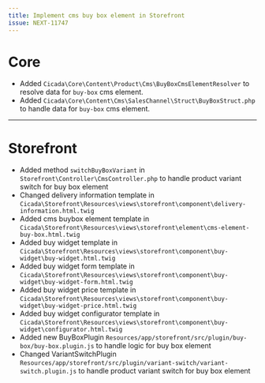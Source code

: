```yaml
---
title: Implement cms buy box element in Storefront
issue: NEXT-11747
---
```

# Core
* Added `Cicada\Core\Content\Product\Cms\BuyBoxCmsElementResolver` to resolve data for `buy-box` cms element.
* Added `Cicada\Core\Content\Cms\SalesChannel\Struct\BuyBoxStruct.php` to handle data for `buy-box` cms element.
___
# Storefront
* Added method `switchBuyBoxVariant` in `Storefront\Controller\CmsController.php` to handle product variant switch for buy box element
* Changed delivery information template in `Cicada\Storefront\Resources\views\storefront\component\delivery-information.html.twig` 
* Added cms buybox element template in `Cicada\Storefront\Resources\views\storefront\element\cms-element-buy-box.html.twig`
* Added buy widget template in `Cicada\Storefront\Resources\views\storefront\component\buy-widget\buy-widget.html.twig` 
* Added buy widget form template in `Cicada\Storefront\Resources\views\storefront\component\buy-widget\buy-widget-form.html.twig`
* Added buy widget price template in `Cicada\Storefront\Resources\views\storefront\component\buy-widget\buy-widget-price.html.twig`
* Added buy widget configurator template in `Cicada\Storefront\Resources\views\storefront\component\buy-widget\configurator.html.twig`
* Added new BuyBoxPlugin `Resources/app/storefront/src/plugin/buy-box/buy-box.plugin.js` to handle logic for buy box element
* Changed VariantSwitchPlugin `Resources/app/storefront/src/plugin/variant-switch/variant-switch.plugin.js` to handle product variant switch for buy box element
